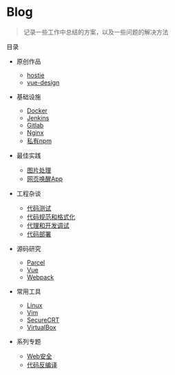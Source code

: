 
# Blog

> 记录一些工作中总结的方案，以及一些问题的解决方法

目录


- 原创作品
  - [hostie](https://github.com/L-Chris/blog/blob/master/原创作品/hostie.md)
  - [vue-design](https://github.com/L-Chris/blog/blob/master/原创作品/vue-design.md)

- 基础设施
  - [Docker](https://github.com/L-Chris/blog/blob/master/基础设施/Docker.md)
  - [Jenkins](https://github.com/L-Chris/blog/blob/master/基础设施/Jenkins.md)
  - [Gitlab](https://github.com/L-Chris/blog/blob/master/基础设施/Gitlab.md)
  - [Nginx](https://github.com/L-Chris/blog/blob/master/基础设施/Nginx.md)
  - [私有npm](https://github.com/L-Chris/blog/blob/master/基础设施/私有npm.md)

- 最佳实践
  - [图片处理](https://github.com/L-Chris/blog/blob/master/最佳实践/图片处理.md)
  - [网页唤醒App](https://github.com/L-Chris/blog/blob/master/最佳实践/网页唤醒App.md)

- 工程杂谈
  - [代码测试](https://github.com/L-Chris/blog/blob/master/工程杂谈/代码测试.md)
  - [代码规范和格式化](https://github.com/L-Chris/blog/blob/master/工程杂谈/代码规范和格式化.md)
  - [代理和开发调试](https://github.com/L-Chris/blog/blob/master/工程杂谈/代理和开发调试.md)
  - [代码部署](https://github.com/L-Chris/blog/blob/master/工程杂谈/代码部署.md)

- 源码研究
  - [Parcel](https://github.com/L-Chris/blog/blob/master/源码研究/Parcel.md)
  - [Vue](https://github.com/L-Chris/blog/blob/master/源码研究/Vue.md)
  - [Webpack](https://github.com/L-Chris/blog/blob/master/源码研究/Webpack.md)

- 常用工具
  - [Linux](https://github.com/L-Chris/blog/blob/master/常用工具/Linux.md)
  - [Vim](https://github.com/L-Chris/blog/blob/master/常用工具/Vim.md)
  - [SecureCRT](https://github.com/L-Chris/blog/blob/master/常用工具/SecureCRT.md)
  - [VirtualBox](https://github.com/L-Chris/blog/blob/master/常用工具/VirtualBox.md)

- 系列专题
  - [Web安全](https://github.com/L-Chris/blog/blob/master/系列专题/Web安全.md)
  - [代码反编译](https://github.com/L-Chris/blog/blob/master/系列专题/代码反编译.md)
